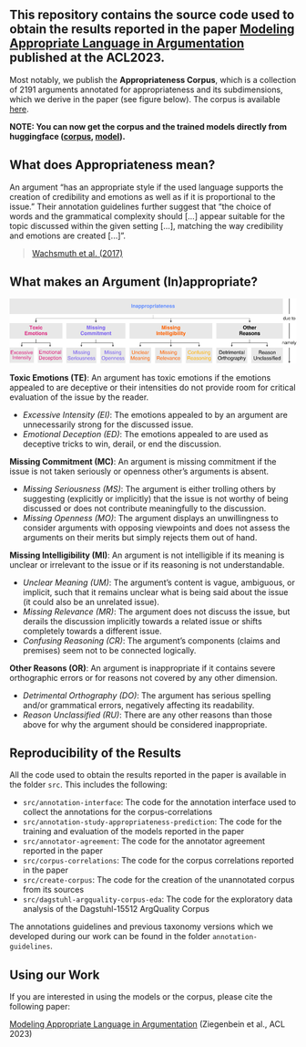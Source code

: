 This repository contains the source code used to obtain the results reported in the paper [Modeling Appropriate Language in Argumentation](https://aclanthology.org/2023.acl-long.238/) published at the ACL2023.
--
Most notably, we publish the **Appropriateness Corpus**, which is a collection of 2191 arguments annotated for appropriateness and its subdimensions, which we derive in the paper (see figure below). The corpus is available [here](https://github.com/timonziegenbein/appropriateness-corpus/blob/main/data/appropriateness-corpus/appropriateness_corpus_conservative.csv).

**NOTE: You can now get the corpus and the trained models directly from huggingface ([corpus](https://huggingface.co/datasets/timonziegenbein/appropriateness-corpus), [model](timonziegenbein/appropriateness-classifier-multilabel)).**

## What does Appropriateness mean?
An argument “has an appropriate style if the used language supports the creation of credibility and emotions as well as if it is proportional to the issue.” Their annotation guidelines further suggest that “the choice of words and the grammatical complexity should [...] appear suitable for the topic discussed within the given setting [...], matching the way credibility and emotions are created [...]”. 
> [Wachsmuth et al. (2017)](https://aclanthology.org/E17-1017/)

## What makes an Argument (In)appropriate?
![](https://github.com/timonziegenbein/appropriateness-corpus/blob/main/annotation-guidelines/appropriateness-taxonomy-vertical.svg)

**Toxic Emotions (TE)**: An argument has toxic emotions if the emotions appealed to are deceptive or their intensities do not provide room for critical evaluation of the issue by the reader.
- *Excessive Intensity (EI)*: The emotions appealed to by an argument are unnecessarily strong for the discussed issue.
- *Emotional Deception (ED)*: The emotions appealed to are used as deceptive tricks to win, derail, or end the discussion.

**Missing Commitment (MC)**: An argument is missing commitment if the issue is not taken seriously or openness other’s arguments is absent.
- *Missing Seriousness (MS)*: The argument is either trolling others by suggesting (explicitly or implicitly) that the issue is not worthy of being discussed or does not contribute meaningfully to the discussion.
- *Missing Openness (MO)*: The argument displays an unwillingness to consider arguments with opposing viewpoints and does not assess the arguments on their merits but simply rejects them out of hand.

**Missing Intelligibility (MI)**: An argument is not intelligible if its meaning is unclear or irrelevant to the issue or if its reasoning is not understandable.
- *Unclear Meaning (UM)*: The argument’s content is vague, ambiguous, or implicit, such that it remains unclear what is being said about the issue (it could also be an unrelated issue).
- *Missing Relevance (MR)*: The argument does not discuss the issue, but derails the discussion implicitly towards a related issue or shifts completely towards a different issue.
- *Confusing Reasoning (CR)*: The argument’s components (claims and premises) seem not to be connected logically.

**Other Reasons (OR)**: An argument is inappropriate if it contains severe orthographic errors or for reasons not covered by any other dimension.
- *Detrimental Orthography (DO)*: The argument has serious spelling and/or grammatical errors, negatively affecting its readability.
- *Reason Unclassified (RU)*: There are any other reasons than those above for why the argument should be considered inappropriate.




## Reproducibility of the Results
All the code used to obtain the results reported in the paper is available in the folder `src`. This includes the following:
- `src/annotation-interface`: The code for the annotation interface used to collect the annotations for the corpus-correlations
- `src/annotation-study-appropriateness-prediction`: The code for the training and evaluation of the models reported in the paper
- `src/annotator-agreement`: The code for the annotator agreement reported in the paper
- `src/corpus-correlations`: The code for the corpus correlations reported in the paper
- `src/create-corpus`: The code for the creation of the unannotated corpus from its sources
- `src/dagstuhl-argquality-corpus-eda`: The code for the exploratory data analysis of the Dagstuhl-15512 ArgQuality Corpus

The annotations guidelines and previous taxonomy versions which we developed during our work can be found in the folder `annotation-guidelines`.
## Using our Work 
If you are interested in using the models or the corpus, please cite the following paper:

[Modeling Appropriate Language in Argumentation](https://aclanthology.org/2023.acl-long.238) (Ziegenbein et al., ACL 2023)
